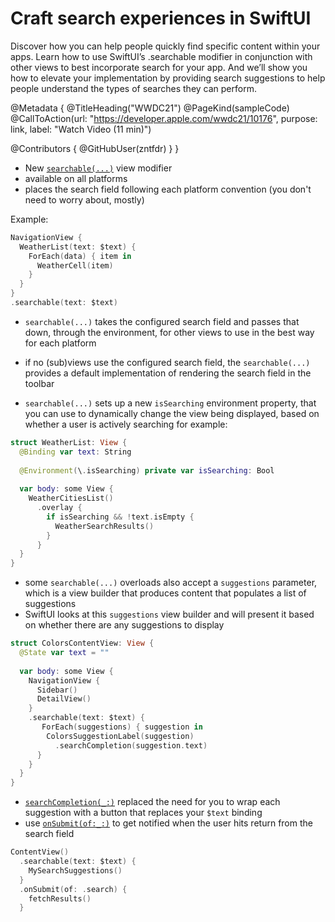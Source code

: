 # Craft search experiences in SwiftUI

Discover how you can help people quickly find specific content within your apps. Learn how to use SwiftUI’s .searchable modifier in conjunction with other views to best incorporate search for your app. And we’ll show you how to elevate your implementation by providing search suggestions to help people understand the types of searches they can perform.

@Metadata {
   @TitleHeading("WWDC21")
   @PageKind(sampleCode)
   @CallToAction(url: "https://developer.apple.com/wwdc21/10176", purpose: link, label: "Watch Video (11 min)")

   @Contributors {
      @GitHubUser(zntfdr)
   }
}



- New [`searchable(...)`][searchable(_:text:placement:)] view modifier
- available on all platforms
- places the search field following each platform convention (you don't need to worry about, mostly)

Example:

```swift
NavigationView {
  WeatherList(text: $text) {
    ForEach(data) { item in
      WeatherCell(item)
    }
  }
}
.searchable(text: $text)
```

- `searchable(...)` takes the configured search field and passes that down, through the environment, for other views to use in the best way for each platform
- if no (sub)views use the configured search field, the `searchable(...)` provides a default implementation of rendering the search field in the toolbar

- `searchable(...)` sets up a new `isSearching` environment property, that you can use to dynamically change the view being displayed, based on whether a user is actively searching for example:

```swift
struct WeatherList: View {
  @Binding var text: String
  
  @Environment(\.isSearching) private var isSearching: Bool
  
  var body: some View {
    WeatherCitiesList()
      .overlay {
        if isSearching && !text.isEmpty {
          WeatherSearchResults()
        }
      }
  }
}
```

- some `searchable(...)` overloads also accept a `suggestions` parameter, which is a view builder that produces content that populates a list of suggestions
- SwiftUI looks at this `suggestions` view builder and will present it based on whether there are any suggestions to display

```swift
struct ColorsContentView: View {
  @State var text = ""
  
  var body: some View {
    NavigationView {
      Sidebar()
      DetailView()
    }
    .searchable(text: $text) {
       ForEach(suggestions) { suggestion in
        ColorsSuggestionLabel(suggestion)
          .searchCompletion(suggestion.text)
      }
    }
  }
}
```

- [`searchCompletion(_:)`][searchCompletion(_:)] replaced the need for you to wrap each suggestion with a button that replaces your `$text` binding
- use [`onSubmit(of:_:)`][onsubmit(of:_:)] to get notified when the user hits return from the search field

```swift
ContentView()
  .searchable(text: $text) {
    MySearchSuggestions()
  }
  .onSubmit(of: .search) {
    fetchResults()
  }
```


[onsubmit(of:_:)]: https://developer.apple.com/documentation/swiftui/view/onsubmit(of:_:)
[searchable(_:text:placement:)]: https://developer.apple.com/documentation/SwiftUI/View/searchable(_:text:placement:)-1r1py
[searchCompletion(_:)]: https://developer.apple.com/documentation/swiftui/view/searchcompletion(_:) 
